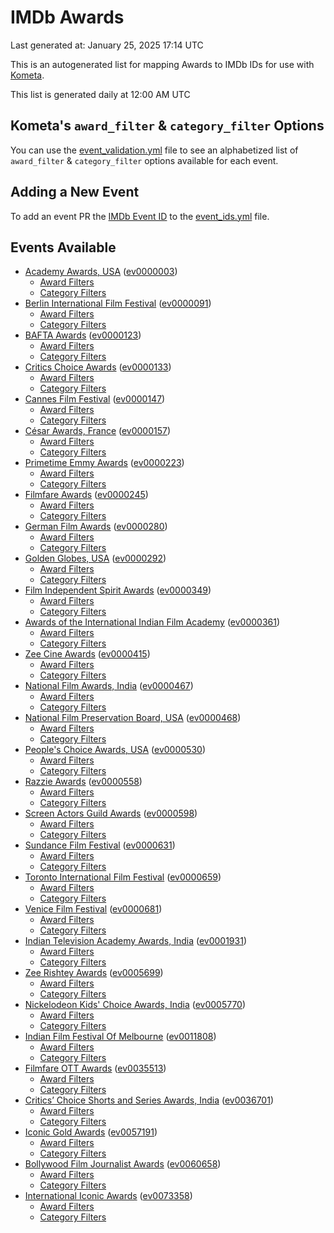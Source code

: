 # IMDb Awards

Last generated at: January 25, 2025 17:14 UTC

This is an autogenerated list for mapping Awards to IMDb IDs for use with [Kometa](https://github.com/Kometa-Team/Kometa).

This list is generated daily at 12:00 AM UTC 

## Kometa's `award_filter` & `category_filter` Options

You can use the [event_validation.yml](https://github.com/Kometa-Team/IMDb-Awards/blob/master/event_validation.yml) file to see an alphabetized list of `award_filter` & `category_filter` options available for each event.

## Adding a New Event

To add an event PR the [IMDb Event ID](https://www.imdb.com/event/all/) to the [event_ids.yml](https://github.com/Kometa-Team/IMDb-Awards/blob/master/event_ids.yml) file.

## Events Available

* [Academy Awards, USA](https://www.imdb.com/event/ev0000003) ([ev0000003](https://github.com/Kometa-Team/IMDb-Awards/blob/master/event_validation.yml#L1))
  * [Award Filters](https://github.com/Kometa-Team/IMDb-Awards/blob/master/event_validation.yml#L6)
  * [Category Filters](https://github.com/Kometa-Team/IMDb-Awards/blob/master/event_validation.yml#L14)
* [Berlin International Film Festival](https://www.imdb.com/event/ev0000091) ([ev0000091](https://github.com/Kometa-Team/IMDb-Awards/blob/master/event_validation.yml#L148))
  * [Award Filters](https://github.com/Kometa-Team/IMDb-Awards/blob/master/event_validation.yml#L153)
  * [Category Filters](https://github.com/Kometa-Team/IMDb-Awards/blob/master/event_validation.yml#L348)
* [BAFTA Awards](https://www.imdb.com/event/ev0000123) ([ev0000123](https://github.com/Kometa-Team/IMDb-Awards/blob/master/event_validation.yml#L625))
  * [Award Filters](https://github.com/Kometa-Team/IMDb-Awards/blob/master/event_validation.yml#L630)
  * [Category Filters](https://github.com/Kometa-Team/IMDb-Awards/blob/master/event_validation.yml#L663)
* [Critics Choice Awards](https://www.imdb.com/event/ev0000133) ([ev0000133](https://github.com/Kometa-Team/IMDb-Awards/blob/master/event_validation.yml#L1154))
  * [Award Filters](https://github.com/Kometa-Team/IMDb-Awards/blob/master/event_validation.yml#L1157)
  * [Category Filters](https://github.com/Kometa-Team/IMDb-Awards/blob/master/event_validation.yml#L1162)
* [Cannes Film Festival](https://www.imdb.com/event/ev0000147) ([ev0000147](https://github.com/Kometa-Team/IMDb-Awards/blob/master/event_validation.yml#L1263))
  * [Award Filters](https://github.com/Kometa-Team/IMDb-Awards/blob/master/event_validation.yml#L1268)
  * [Category Filters](https://github.com/Kometa-Team/IMDb-Awards/blob/master/event_validation.yml#L1435)
* [César Awards, France](https://www.imdb.com/event/ev0000157) ([ev0000157](https://github.com/Kometa-Team/IMDb-Awards/blob/master/event_validation.yml#L1665))
  * [Award Filters](https://github.com/Kometa-Team/IMDb-Awards/blob/master/event_validation.yml#L1668)
  * [Category Filters](https://github.com/Kometa-Team/IMDb-Awards/blob/master/event_validation.yml#L1673)
* [Primetime Emmy Awards](https://www.imdb.com/event/ev0000223) ([ev0000223](https://github.com/Kometa-Team/IMDb-Awards/blob/master/event_validation.yml#L1730))
  * [Award Filters](https://github.com/Kometa-Team/IMDb-Awards/blob/master/event_validation.yml#L1735)
  * [Category Filters](https://github.com/Kometa-Team/IMDb-Awards/blob/master/event_validation.yml#L1742)
* [Filmfare Awards](https://www.imdb.com/event/ev0000245) ([ev0000245](https://github.com/Kometa-Team/IMDb-Awards/blob/master/event_validation.yml#L2954))
  * [Award Filters](https://github.com/Kometa-Team/IMDb-Awards/blob/master/event_validation.yml#L2958)
  * [Category Filters](https://github.com/Kometa-Team/IMDb-Awards/blob/master/event_validation.yml#L2967)
* [German Film Awards](https://www.imdb.com/event/ev0000280) ([ev0000280](https://github.com/Kometa-Team/IMDb-Awards/blob/master/event_validation.yml#L3069))
  * [Award Filters](https://github.com/Kometa-Team/IMDb-Awards/blob/master/event_validation.yml#L3073)
  * [Category Filters](https://github.com/Kometa-Team/IMDb-Awards/blob/master/event_validation.yml#L3096)
* [Golden Globes, USA](https://www.imdb.com/event/ev0000292) ([ev0000292](https://github.com/Kometa-Team/IMDb-Awards/blob/master/event_validation.yml#L3169))
  * [Award Filters](https://github.com/Kometa-Team/IMDb-Awards/blob/master/event_validation.yml#L3174)
  * [Category Filters](https://github.com/Kometa-Team/IMDb-Awards/blob/master/event_validation.yml#L3182)
* [Film Independent Spirit Awards](https://www.imdb.com/event/ev0000349) ([ev0000349](https://github.com/Kometa-Team/IMDb-Awards/blob/master/event_validation.yml#L3348))
  * [Award Filters](https://github.com/Kometa-Team/IMDb-Awards/blob/master/event_validation.yml#L3351)
  * [Category Filters](https://github.com/Kometa-Team/IMDb-Awards/blob/master/event_validation.yml#L3360)
* [Awards of the International Indian Film Academy](https://www.imdb.com/event/ev0000361) ([ev0000361](https://github.com/Kometa-Team/IMDb-Awards/blob/master/event_validation.yml#L3400))
  * [Award Filters](https://github.com/Kometa-Team/IMDb-Awards/blob/master/event_validation.yml#L3402)
  * [Category Filters](https://github.com/Kometa-Team/IMDb-Awards/blob/master/event_validation.yml#L3411)
* [Zee Cine Awards](https://www.imdb.com/event/ev0000415) ([ev0000415](https://github.com/Kometa-Team/IMDb-Awards/blob/master/event_validation.yml#L3492))
  * [Award Filters](https://github.com/Kometa-Team/IMDb-Awards/blob/master/event_validation.yml#L3494)
  * [Category Filters](https://github.com/Kometa-Team/IMDb-Awards/blob/master/event_validation.yml#L3504)
* [National Film Awards, India](https://www.imdb.com/event/ev0000467) ([ev0000467](https://github.com/Kometa-Team/IMDb-Awards/blob/master/event_validation.yml#L3609))
  * [Award Filters](https://github.com/Kometa-Team/IMDb-Awards/blob/master/event_validation.yml#L3613)
  * [Category Filters](https://github.com/Kometa-Team/IMDb-Awards/blob/master/event_validation.yml#L3627)
* [National Film Preservation Board, USA](https://www.imdb.com/event/ev0000468) ([ev0000468](https://github.com/Kometa-Team/IMDb-Awards/blob/master/event_validation.yml#L3830))
  * [Award Filters](https://github.com/Kometa-Team/IMDb-Awards/blob/master/event_validation.yml#L3833)
  * [Category Filters](https://github.com/Kometa-Team/IMDb-Awards/blob/master/event_validation.yml#L3835)
* [People's Choice Awards, USA](https://www.imdb.com/event/ev0000530) ([ev0000530](https://github.com/Kometa-Team/IMDb-Awards/blob/master/event_validation.yml#L3838))
  * [Award Filters](https://github.com/Kometa-Team/IMDb-Awards/blob/master/event_validation.yml#L3841)
  * [Category Filters](https://github.com/Kometa-Team/IMDb-Awards/blob/master/event_validation.yml#L3844)
* [Razzie Awards](https://www.imdb.com/event/ev0000558) ([ev0000558](https://github.com/Kometa-Team/IMDb-Awards/blob/master/event_validation.yml#L4087))
  * [Award Filters](https://github.com/Kometa-Team/IMDb-Awards/blob/master/event_validation.yml#L4090)
  * [Category Filters](https://github.com/Kometa-Team/IMDb-Awards/blob/master/event_validation.yml#L4095)
* [Screen Actors Guild Awards](https://www.imdb.com/event/ev0000598) ([ev0000598](https://github.com/Kometa-Team/IMDb-Awards/blob/master/event_validation.yml#L4135))
  * [Award Filters](https://github.com/Kometa-Team/IMDb-Awards/blob/master/event_validation.yml#L4138)
  * [Category Filters](https://github.com/Kometa-Team/IMDb-Awards/blob/master/event_validation.yml#L4140)
* [Sundance Film Festival](https://www.imdb.com/event/ev0000631) ([ev0000631](https://github.com/Kometa-Team/IMDb-Awards/blob/master/event_validation.yml#L4166))
  * [Award Filters](https://github.com/Kometa-Team/IMDb-Awards/blob/master/event_validation.yml#L4169)
  * [Category Filters](https://github.com/Kometa-Team/IMDb-Awards/blob/master/event_validation.yml#L4219)
* [Toronto International Film Festival](https://www.imdb.com/event/ev0000659) ([ev0000659](https://github.com/Kometa-Team/IMDb-Awards/blob/master/event_validation.yml#L4331))
  * [Award Filters](https://github.com/Kometa-Team/IMDb-Awards/blob/master/event_validation.yml#L4334)
  * [Category Filters](https://github.com/Kometa-Team/IMDb-Awards/blob/master/event_validation.yml#L4390)
* [Venice Film Festival](https://www.imdb.com/event/ev0000681) ([ev0000681](https://github.com/Kometa-Team/IMDb-Awards/blob/master/event_validation.yml#L4467))
  * [Award Filters](https://github.com/Kometa-Team/IMDb-Awards/blob/master/event_validation.yml#L4472)
  * [Category Filters](https://github.com/Kometa-Team/IMDb-Awards/blob/master/event_validation.yml#L4814)
* [Indian Television Academy Awards, India](https://www.imdb.com/event/ev0001931) ([ev0001931](https://github.com/Kometa-Team/IMDb-Awards/blob/master/event_validation.yml#L5266))
  * [Award Filters](https://github.com/Kometa-Team/IMDb-Awards/blob/master/event_validation.yml#L5269)
  * [Category Filters](https://github.com/Kometa-Team/IMDb-Awards/blob/master/event_validation.yml#L5278)
* [Zee Rishtey Awards](https://www.imdb.com/event/ev0005699) ([ev0005699](https://github.com/Kometa-Team/IMDb-Awards/blob/master/event_validation.yml#L5470))
  * [Award Filters](https://github.com/Kometa-Team/IMDb-Awards/blob/master/event_validation.yml#L5472)
  * [Category Filters](https://github.com/Kometa-Team/IMDb-Awards/blob/master/event_validation.yml#L5474)
* [Nickelodeon Kids' Choice Awards, India](https://www.imdb.com/event/ev0005770) ([ev0005770](https://github.com/Kometa-Team/IMDb-Awards/blob/master/event_validation.yml#L5553))
  * [Award Filters](https://github.com/Kometa-Team/IMDb-Awards/blob/master/event_validation.yml#L5555)
  * [Category Filters](https://github.com/Kometa-Team/IMDb-Awards/blob/master/event_validation.yml#L5558)
* [Indian Film Festival Of Melbourne](https://www.imdb.com/event/ev0011808) ([ev0011808](https://github.com/Kometa-Team/IMDb-Awards/blob/master/event_validation.yml#L5593))
  * [Award Filters](https://github.com/Kometa-Team/IMDb-Awards/blob/master/event_validation.yml#L5595)
  * [Category Filters](https://github.com/Kometa-Team/IMDb-Awards/blob/master/event_validation.yml#L5607)
* [Filmfare OTT Awards](https://www.imdb.com/event/ev0035513) ([ev0035513](https://github.com/Kometa-Team/IMDb-Awards/blob/master/event_validation.yml#L5629))
  * [Award Filters](https://github.com/Kometa-Team/IMDb-Awards/blob/master/event_validation.yml#L5631)
  * [Category Filters](https://github.com/Kometa-Team/IMDb-Awards/blob/master/event_validation.yml#L5637)
* [Critics’ Choice Shorts and Series Awards, India](https://www.imdb.com/event/ev0036701) ([ev0036701](https://github.com/Kometa-Team/IMDb-Awards/blob/master/event_validation.yml#L5718))
  * [Award Filters](https://github.com/Kometa-Team/IMDb-Awards/blob/master/event_validation.yml#L5720)
  * [Category Filters](https://github.com/Kometa-Team/IMDb-Awards/blob/master/event_validation.yml#L5723)
* [Iconic Gold Awards](https://www.imdb.com/event/ev0057191) ([ev0057191](https://github.com/Kometa-Team/IMDb-Awards/blob/master/event_validation.yml#L5741))
  * [Award Filters](https://github.com/Kometa-Team/IMDb-Awards/blob/master/event_validation.yml#L5743)
  * [Category Filters](https://github.com/Kometa-Team/IMDb-Awards/blob/master/event_validation.yml#L5745)
* [Bollywood Film Journalist Awards](https://www.imdb.com/event/ev0060658) ([ev0060658](https://github.com/Kometa-Team/IMDb-Awards/blob/master/event_validation.yml#L5804))
  * [Award Filters](https://github.com/Kometa-Team/IMDb-Awards/blob/master/event_validation.yml#L5806)
  * [Category Filters](https://github.com/Kometa-Team/IMDb-Awards/blob/master/event_validation.yml#L5811)
* [International Iconic Awards](https://www.imdb.com/event/ev0073358) ([ev0073358](https://github.com/Kometa-Team/IMDb-Awards/blob/master/event_validation.yml#L5823))
  * [Award Filters](https://github.com/Kometa-Team/IMDb-Awards/blob/master/event_validation.yml#L5825)
  * [Category Filters](https://github.com/Kometa-Team/IMDb-Awards/blob/master/event_validation.yml#L5828)
